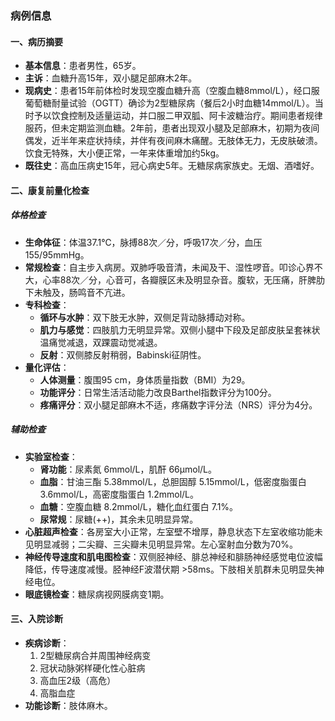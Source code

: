 ### 病例信息

#### 一、病历摘要

*   **基本信息**：患者男性，65岁。
*   **主诉**：血糖升高15年，双小腿足部麻木2年。
*   **现病史**：患者15年前体检时发现空腹血糖升高（空腹血糖8mmol/L），经口服葡萄糖耐量试验（OGTT）确诊为2型糖尿病（餐后2小时血糖14mmol/L）。当时予以饮食控制及适量运动，并口服二甲双胍、阿卡波糖治疗。期间患者规律服药，但未定期监测血糖。2年前，患者出现双小腿及足部麻木，初期为夜间偶发，近半年来症状持续，并伴有夜间麻木痛醒。无肢体无力，无皮肤破溃。饮食无特殊，大小便正常，一年来体重增加约5kg。
*   **既往史**：高血压病史15年，冠心病史5年。无糖尿病家族史。无烟、酒嗜好。

#### 二、康复前量化检查

##### 体格检查

*   **生命体征**：体温37.1℃，脉搏88次／分，呼吸17次／分，血压155/95mmHg。
*   **常规检查**：自主步入病房。双肺呼吸音清，未闻及干、湿性啰音。叩诊心界不大，心率88次／分，心音可，各瓣膜区未及明显杂音。腹软，无压痛，肝脾肋下未触及，肠鸣音不亢进。
*   **专科检查**：
    *   **循环与水肿**：双下肢无水肿，双侧足背动脉搏动对称。
    *   **肌力与感觉**：四肢肌力无明显异常。双侧小腿中下段及足部皮肤呈套袜状温痛觉减退，双踝震动觉减退。
    *   **反射**：双侧膝反射稍弱，Babinski征阴性。
*   **量化评估**：
    *   **人体测量**：腹围95 cm，身体质量指数（BMI）为29。
    *   **功能评分**：日常生活活动能力改良Barthel指数评分为100分。
    *   **疼痛评分**：双小腿足部麻木不适，疼痛数字评分法（NRS）评分为4分。

##### 辅助检查

*   **实验室检查**：
    *   **肾功能**：尿素氮 6mmol/L，肌酐 66μmol/L。
    *   **血脂**：甘油三酯 5.38mmol/L，总胆固醇 5.15mmol/L，低密度脂蛋白 3.6mmol/L，高密度脂蛋白 1.2mmol/L。
    *   **血糖**：空腹血糖 8.2mmol/L，糖化血红蛋白 7.1%。
    *   **尿常规**：尿糖(++)，其余未见明显异常。
*   **心脏超声检查**：各房室大小正常，左室壁不增厚，静息状态下左室收缩功能未见明显减弱；二尖瓣、三尖瓣未见明显异常。左心室射血分数为70%。
*   **神经传导速度和肌电图检查**：双侧胫神经、腓总神经和腓肠神经感觉电位波幅降低，传导速度减慢。胫神经F波潜伏期 >58ms。下肢相关肌群未见明显失神经电位。
*   **眼底镜检查**：糖尿病视网膜病变1期。

#### 三、入院诊断

*   **疾病诊断**：
    1.  2型糖尿病合并周围神经病变
    2.  冠状动脉粥样硬化性心脏病
    3.  高血压2级（高危）
    4.  高脂血症
*   **功能诊断**：肢体麻木。